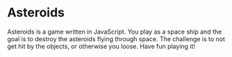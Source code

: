 # Asteroids

Asteroids is a game written in JavaScript. You play as a space ship and the 
goal is to destroy the asteroids flying through space. The challenge is to not 
get hit by the objects, or otherwise you loose. Have fun playing it!